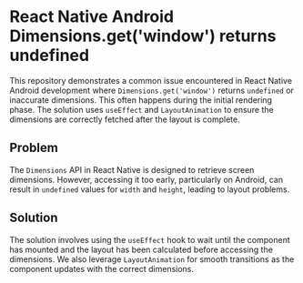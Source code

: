 # React Native Android Dimensions.get('window') returns undefined

This repository demonstrates a common issue encountered in React Native Android development where `Dimensions.get('window')` returns `undefined` or inaccurate dimensions. This often happens during the initial rendering phase.  The solution uses `useEffect` and `LayoutAnimation` to ensure the dimensions are correctly fetched after the layout is complete.

## Problem

The `Dimensions` API in React Native is designed to retrieve screen dimensions. However, accessing it too early, particularly on Android, can result in `undefined` values for `width` and `height`, leading to layout problems. 

## Solution

The solution involves using the `useEffect` hook to wait until the component has mounted and the layout has been calculated before accessing the dimensions.  We also leverage `LayoutAnimation` for smooth transitions as the component updates with the correct dimensions.
